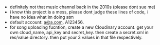 - definitely not that music channel back in the 2010s (please dont sue me)
- i know this project is a mess, please dont judge these lines of code, i have no idea what im doing atm
- default account: a@a.com, A123456.
- for song uploading fucntion, create a new Cloudinary account. get your own cloud_name, api_key and secret_key. then create a secret.xml in res/value directory. then put your 3 values in that file respectively.
